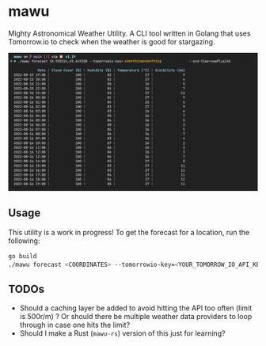# mawu
Mighty Astronomical Weather Utility. A CLI tool written in Golang that uses Tomorrow.io to check when the weather is good for stargazing.

![](docs/mawu.png)


## Usage

This utility is a work in progress!
To get the forecast for a location, run the following:

```bash
go build
./mawu forecast <COORDINATES> --tomorrowio-key=<YOUR_TOMORROW_IO_API_KEY> --end-time=nowPlus24h
```

## TODOs
- Should a caching layer be added to avoid hitting the API too often (limit is 500r/m) ? Or should there be multiple weather data providers to loop through in case one hits the limit?
- Should I make a Rust (`mawu-rs`) version of this just for learning?
